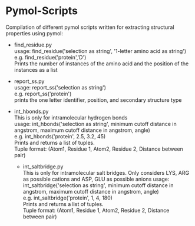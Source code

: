 # Pymol-Scripts
Compilation of different pymol scripts written for extracting structural properties using pymol:

-  find_residue.py  
   usage: find_residue('selection as string', '1-letter amino acid as string')  
   e.g. find_residue('protein','D')  
   Prints the number of instances of the amino acid and the position of the instances as a list

-  report_ss.py  
   usage: report_ss('selection as string')  
   e.g. report_ss('protein')  
   prints the one letter identifier, position, and secondary structure type

-  int_hbonds.py  
   This is only for intramolecular hydrogen bonds  
   usage: int_hbonds('selection as string', minimum cutoff distance in angstrom,       maximum cutoff distance in angstrom, angle)  
   e.g. int_hbonds('protein', 2.5, 3.2, 45)  
   Prints and returns a list of tuples.  
   Tuple format: (Atom1, Residue 1, Atom2, Residue 2, Distance between pair)
   
   -  int_saltbridge.py  
   This is only for intramolecular salt bridges. Only considers LYS, ARG as possible cations and ASP, GLU as possible anions
   usage: int_saltbridge('selection as string', minimum cutoff distance in angstrom, maximum cutoff distance in angstrom, angle)  
   e.g. int_saltbridge('protein', 1, 4, 180)  
   Prints and returns a list of tuples.  
   Tuple format: (Atom1, Residue 1, Atom2, Residue 2, Distance between pair)

